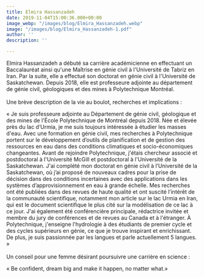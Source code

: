 ```yaml
---
title: Elmira Hassanzadeh
date: 2019-11-04T15:00:36.000+00:00
image_webp: "/images/blog/Elmira_Hassanzadeh.webp"
image: "/images/blog/Elmira_Hassanzadeh-1.pdf"
author: ''
description: ''

---
```

Elmira Hassanzadeh a débuté sa carrière académicienne en effectuant un Baccalauréat ainsi qu'une Maîtrise en génie civil à l'Université de Tabriz en Iran. Par la suite, elle a effectué son doctorat en génie civil à l'Université de Saskatchewan. Depuis 2018, elle est professeure adjointe au département de génie civil, géologiques et des mines à Polytechnique Montréal.  
⠀⠀⠀⠀⠀⠀⠀⠀⠀⠀⠀⠀⠀⠀⠀⠀⠀  
Une brève description de la vie au boulot, recherches et implications : 

« Je suis professeure adjointe au Département de génie civil, géologique et des mines de l'École Polytechnique de Montréal depuis 2018. Née et élevée près du lac d’Urmia, je me suis toujours intéressée à étudier les masses d'eau. Avec une formation en génie civil, mes recherches à Polytechnique portent sur le développement d’outils de planification et de gestion des ressources en eau dans des conditions climatiques et socio-économiques changeantes. Avant de rejoindre Polytechnique, j'étais chercheur associé et postdoctoral à l'Université McGill et postdoctoral à l'Université de la Saskatchewan. J'ai complété mon doctorat en génie civil à l’Université de la Saskatchewan, où j’ai proposé de nouveaux cadres pour la prise de décision dans des conditions incertaines avec des applications dans les systèmes d’approvisionnement en eau à grande échelle. Mes recherches ont été publiées dans des revues de haute qualité et ont suscité l’intérêt de la communauté scientifique, notamment mon article sur le lac Urmia en Iran, qui est le document scientifique le plus cité sur la modélisation de ce lac à ce jour. J'ai également été conférencière principale, rédactrice invitée et membre du jury de conférences et de revues au Canada et à l'étranger. À Polytechnique, j'enseigne l'hydrologie à des étudiants de premier cycle et des cycles supérieurs en génie, ce que je trouve inspirant et enrichissant. De plus, je suis passionnée par les langues et parle actuellement 5 langues. »  
⠀⠀⠀⠀⠀⠀⠀⠀⠀  
Un conseil pour une femme désirant poursuivre une carrière en science : 

« Be confident, dream big and make it happen, no matter what.»